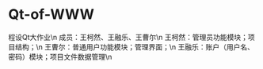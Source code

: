 # Qt-of-WWW
程设Qt大作业\n
成员：王柯然、王融乐、王曹尔\n
王柯然：管理员功能模块；项目结构；\n
王曹尔：普通用户功能模块；管理界面；\n
王融乐：账户（用户名、密码）模块；项目文件数据管理\n
